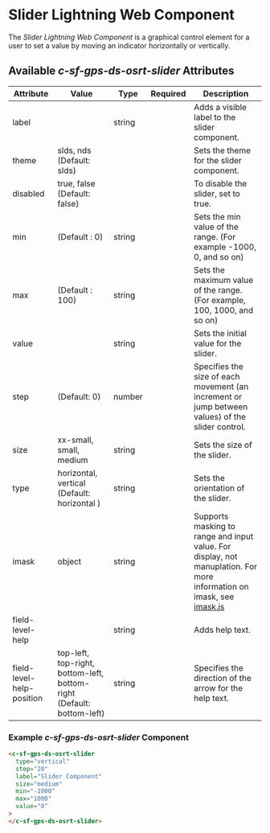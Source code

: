 # Slider Lightning Web Component

The _Slider Lightning Web Component_ is a graphical control element for a user to set a value by moving an indicator horizontally or vertically.

## Available _c-sf-gps-ds-osrt-slider_ Attributes

| Attribute                 | Value                                                                 | Type   | Required | Description                                                                                                                                                 |
| ------------------------- | --------------------------------------------------------------------- | ------ | -------- | ----------------------------------------------------------------------------------------------------------------------------------------------------------- |
| label                     |                                                                       | string |          | Adds a visible label to the slider component.                                                                                                               |
| theme                     | slds, nds (Default: slds)                                             |        |          | Sets the theme for the slider component.                                                                                                                    |
| disabled                  | true, false (Default: false)                                          |        |          | To disable the slider, set to true.                                                                                                                         |
| min                       | (Default : 0)                                                         | string |          | Sets the min value of the range. (For example -1000, 0, and so on)                                                                                          |
| max                       | (Default : 100)                                                       | string |          | Sets the maximum value of the range. (For example, 100, 1000, and so on)                                                                                    |
| value                     |                                                                       | string |          | Sets the initial value for the slider.                                                                                                                      |
| step                      | (Default: 0)                                                          | number |          | Specifies the size of each movement (an increment or jump between values) of the slider control.                                                            |
| size                      | xx-small, small, medium                                               | string |          | Sets the size of the slider.                                                                                                                                |
| type                      | horizontal, vertical (Default: horizontal )                           | string |          | Sets the orientation of the slider.                                                                                                                         |
| imask                     | object                                                                | string |          | Supports masking to range and input value. For display, not manuplation. For more information on imask, see [imask.js](https://unmanner.github.io/imaskjs/) |
| field-level-help          |                                                                       | string |          | Adds help text.                                                                                                                                             |
| field-level-help-position | top-left, top-right, bottom-left, bottom-right (Default: bottom-left) | string |          | Specifies the direction of the arrow for the help text.                                                                                                     |

### Example _c-sf-gps-ds-osrt-slider_ Component

```html
<c-sf-gps-ds-osrt-slider
  type="vertical"
  step="20"
  label="Slider Component"
  size="medium"
  min="-1000"
  max="1000"
  value="0"
>
</c-sf-gps-ds-osrt-slider>
```
